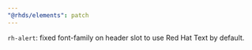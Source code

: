 ```yaml
---
"@rhds/elements": patch
---
```


`rh-alert`: fixed font-family on header slot to use Red Hat Text by default.
